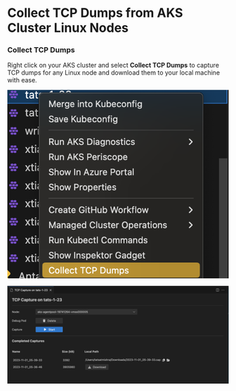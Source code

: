 # Collect TCP Dumps from AKS Cluster Linux Nodes

### Collect TCP Dumps

Right click on your AKS cluster and select **Collect TCP Dumps** to capture TCP dumps for any Linux node and download them to your local machine with ease.

![Step 1: Menu](../resources/right-click-tcp-dump-collect.png)

![Step 2: Select Page and Successful Run](../resources/tcp-dump-linux-node.png)
